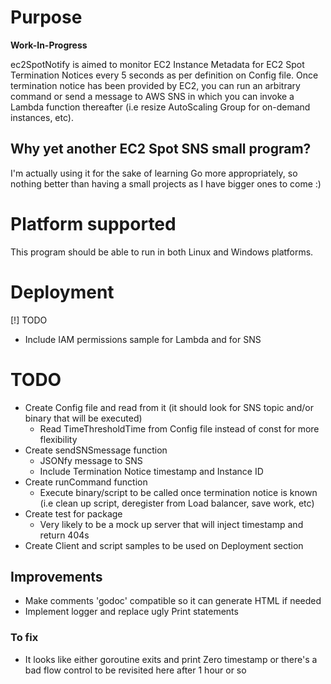 # Purpose

**Work-In-Progress**

ec2SpotNotify is aimed to monitor EC2 Instance Metadata for EC2 Spot Termination Notices every 5 seconds as per definition on Config file. Once termination notice has been provided by EC2, you can run an arbitrary command or send a message to AWS SNS in which you can invoke a Lambda function thereafter (i.e resize AutoScaling Group for on-demand instances, etc).

## Why yet another EC2 Spot SNS small program?

I'm actually using it for the sake of learning Go more appropriately, so nothing better than having a small projects as I have bigger ones to come :)

# Platform supported

This program should be able to run in both Linux and Windows platforms. 

# Deployment

[!] TODO

- Include IAM permissions sample for Lambda and for SNS


# TODO
 * Create Config file and read from it (it should look for SNS topic and/or binary that will be executed)
   * Read TimeThresholdTime from Config file instead of const for more flexibility
 * Create sendSNSmessage function
   * JSONfy message to SNS
   * Include Termination Notice timestamp and Instance ID
 * Create runCommand function
   * Execute binary/script to be called once termination notice is known (i.e clean up script, deregister from Load balancer, save work, etc)
 * Create test for package
   * Very likely to be a mock up server that will inject timestamp and return 404s
 * Create Client and script samples to be used on Deployment section

## Improvements
 * Make comments 'godoc' compatible so it can generate HTML if needed
 * Implement logger and replace ugly Print statements

### To fix
 * It looks like either goroutine exits and print Zero timestamp or there's a bad flow control to be revisited here after 1 hour or so
